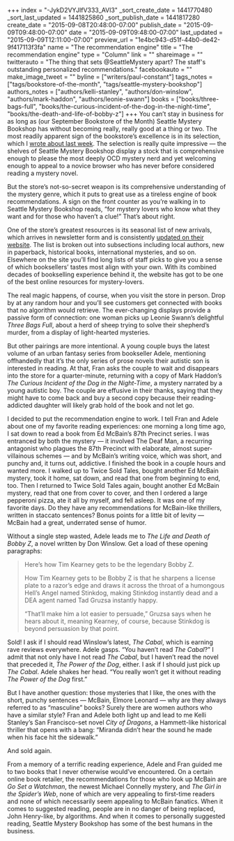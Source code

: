 +++
index = "-JykD2VYJlfV333_AVl3"
_sort_create_date = 1441770480
_sort_last_updated = 1441825860
_sort_publish_date = 1441817280
create_date = "2015-09-08T20:48:00-07:00"
publish_date = "2015-09-09T09:48:00-07:00"
date = "2015-09-09T09:48:00-07:00"
last_updated = "2015-09-09T12:11:00-07:00"
preview_url = "1e4bc943-d51f-44b0-de42-9f417113f3fa"
name = "The recommendation engine"
title = "The recommendation engine"
type = "Column"
link = ""
shareimage = ""
twitterauto = "The thing that sets @SeattleMystery apart? The staff's outstanding personalized recommendations."
facebookauto = ""
make_image_tweet = ""
byline = ["writers/paul-constant"]
tags_notes = ["tags/bookstore-of-the-month", "tags/seattle-mystery-bookshop"]
authors_notes = ["authors/kelli-stanley", "authors/don-winslow", "authors/mark-haddon", "authors/leonie-swann"]
books = ["books/three-bags-full", "books/the-curious-incident-of-the-dog-in-the-night-time", "books/the-death-and-life-of-bobby-z"]
+++
You can’t stay in business for as long as (our September Bookstore of the Month) Seattle Mystery Bookshop has without becoming really, really good at a thing or two. The most readily apparent sign of the bookstore’s excellence is in its selection, which I [wrote about last week](http://seattlereviewofbooks.com/notes/2015/09/02/our-september-bookstore-of-the-month-is-seattle-mystery-bookshop/). The selection is really quite impressive — the shelves of Seattle Mystery Bookshop display a stock that is comprehensive enough to please the most deeply OCD mystery nerd and yet welcoming enough to appeal to a novice browser who has never before considered reading a mystery novel.

But the store’s not-so-secret weapon is its comprehensive understanding of the mystery genre, which it puts to great use as a tireless engine of book recommendations. A sign on the front counter as you’re walking in to Seattle Mystery Bookshop reads, “for mystery lovers who know what they want and for those who haven’t a clue!” That’s about right.

One of the store’s greatest resources is its seasonal list of new arrivals, which arrives in newsletter form and is consistently [updated on their website](http://www.seattlemystery.com/fall-newsletter). The list is broken out into subsections including local authors, new in paperback, historical books, international mysteries, and so on. Elsewhere on the site you’ll find long lists of staff picks to give you a sense of which booksellers’ tastes most align with your own.  With its combined decades of bookselling experience behind it, the website has got to be one of the best online resources for mystery-lovers.

The real magic happens, of course, when you visit the store in person. Drop by at any random hour and you’ll see customers get connected with books that no algorithm would retrieve. The ever-changing displays provide a passive form of connection: one woman picks up Leonie Swann’s delightful *Three Bags Full*, about a herd of sheep trying to solve their shepherd’s murder, from a display of light-hearted mysteries. 

But other pairings are more intentional. A young couple buys the latest volume of an urban fantasy series from bookseller Adele, mentioning offhandedly that it’s the only series of prose novels their autistic son is interested in reading. At that, Fran asks the couple to wait and disappears into the store for a quarter-minute, returning with a copy of Mark Haddon’s *The Curious Incident of the Dog in the Night-Time*, a mystery narrated by a young autistic boy. The couple are effusive in their thanks, saying that they might have to come back and buy a second copy because their reading-addicted daughter will likely grab hold of the book and not let go.

I decided to put the recommendation engine to work. I tell Fran and Adele about one of my favorite reading experiences: one morning a long time ago, I sat down to read a book from Ed McBain’s 87th Precinct series. I was entranced by both the mystery — it involved The Deaf Man, a recurring antagonist who plagues the 87th Precinct with elaborate, almost super-villainous schemes — and by McBain’s writing voice, which was short, and punchy and, it turns out, addictive. I finished the book in a couple hours and wanted more. I walked up to Twice Sold Tales, bought another Ed McBain mystery, took it home, sat down, and read that one from beginning to end, too. Then I returned to Twice Sold Tales again, bought another Ed McBain mystery, read that one from cover to cover, and then I ordered a large pepperoni pizza, ate it all by myself, and fell asleep. It was one of my favorite days. Do they have any recommendations for McBain-like thrillers, written in staccato sentences? Bonus points for a little bit of levity — McBain had a great, underrated sense of humor.

Without a single step wasted, Adele leads me to *The Life and Death of Bobby Z*, a novel written by Don Winslow.  Get a load of these opening paragraphs:

<blockquote><p class="noindent">Here’s how Tim Kearney gets to be the legendary Bobby Z.</p>

<p class="noindent">How Tim Kearney gets to be Bobby Z is that he sharpens a license plate to a razor’s edge and draws it across the throat of a humongous Hell’s Angel named Stinkdog, making Stinkdog instantly dead and a DEA agent named Tad Gruzsa instantly happy.</p>

<p class="noindent">“That’ll make him a lot easier to persuade,” Gruzsa says when he hears about it, meaning Kearney, of course, because Stinkdog is beyond persuasion by that point.</p></blockquote>

Sold! I ask if I should read Winslow’s latest, *The Cabal*, which is earning rave reviews everywhere. Adele gasps. “You haven’t read *The Cabal*?” I admit that not only have I not read *The Cabal*, but I haven’t read the novel that preceded it, *The Power of the Dog*, either. I ask if I should just pick up *The Cabal*. Adele shakes her head. “You really won’t get it without reading *The Power of the Dog* first.”

But I have another question: those mysteries that I like, the ones with the short, punchy sentences — McBain, Elmore Leonard — why are they always referred to as “masculine” books? Surely there are women authors who have a similar style? Fran and Adele both light up and lead to me Kelli Stanley’s San Francisco-set novel *City of Dragons*, a Hammett-like historical thriller that opens with a bang: “Miranda didn’t hear the sound he made when his face hit the sidewalk.”

And sold again.

From a memory of a terrific reading experience, Adele and Fran guided me to two books that I never otherwise would’ve encountered. On a certain online book retailer, the recommendations for those who look up McBain are *Go Set a Watchman*, the newest Michael Connelly mystery, and *The Girl in the Spider’s Web*, none of which are very appealing to first-time readers and none of which necessarily seem appealing to McBain fanatics. When it comes to suggested reading, people are in no danger of being replaced, John Henry-like, by algorithms. And when it comes to personally suggested reading, Seattle Mystery Bookshop has some of the best humans in the business. 